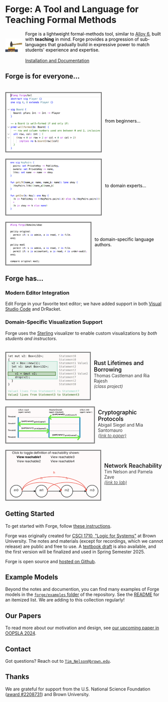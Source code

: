 <style>
.showcase {
    display: flex;
    flex-direction: column;
    flex-wrap: wrap;
}   
.example {
    color: black;
    display: flex;
    align-items:center;
    margin-top: 10px;
}
.vizimg {
    color: gray;
    float: left;
    margin-top: 10px;
    border-style: solid;
    width: 60%;
}
.logoimg {
    color: gray;
    float: left;
    margin-top: -10px;
    /* border-style: solid; */
    width: 35%;
}
.viztext {
    display: flex;
    flex-direction: column;
}
.vizlabel {
    color: black;
    float: left;
    font-weight: 500;
    font-size:large;
    margin-left: 10px;
}
.vizauthor {
    color: black;
    float: left;
    font-weight: 300;
    margin-left: 10px;
}
.viznote {
    color: black;
    float: left;
    /* font-weight: 300; */
    margin-left: 10px;
}
.vizpub {
    color: black;
    float: left;
    font-weight: 300;
    font-style:italic;
    margin-left: 10px;
}
</style>

# Forge: A Tool and Language for Teaching Formal Methods

<div class="example">
  <div class="logoimg"><img src="./img/logo_trimmed.png"/></div> 
  <div class="viztext">
    <div class="viznote">Forge is a lightweight formal-methods tool, similar to <a href="https://alloytools.org">Alloy 6</a>, built with <b>teaching</b> in mind. Forge provides a progression of sub-languages that gradually build in expressive power to match students' experience and expertise. <br/><br/>
    <A href="https://csci1710.github.io/forge-documentation/getting-started/installation.html">Installation and Documentation</A>
    </div>
  </div>
</div>

<!-- <img src="img/logo_trimmed.png" width=30%></img> -->


## Forge is for everyone...

<div class="showcase">

<div class="example">
  <div class="vizimg"><img src="./img/ttt_vscode.png"/></div> 
  <div class="viztext">
    <div class="viznote">from beginners...</div>
  </div>
</div>

<div class="example">
  <div class="vizimg"><img src="./img/crypto_vscode.png"/></div> 
  <div class="viztext">
    <div class="viznote">to domain experts...</div>
  </div>
</div>

<div class="example">
  <div class="vizimg"><img src="./img/abac_vscode.png"/></div> 
  <div class="viztext">
    <div class="viznote">to domain-specific language authors.</div>
  </div>
</div>
</div>

## Forge has...

### Modern Editor Integration

Edit Forge in your favorite text editor; we have added support in both [Visual Studio Code](https://marketplace.visualstudio.com/items?itemName=SiddharthaPrasad.forge-language-server) and DrRacket. 

### Domain-Specific Visualization Support

Forge uses the [Sterling](https://sterling-js.github.io) visualizer to enable custom visualizations by _both students and instructors_.

<div class="showcase">

<div class="example">
  <div class="vizimg"><img src="./img/borrow-newt-custom.png"/></div>
  <div class="viztext">
    <div class="vizlabel">Rust Lifetimes and Borrowing</div>
    <div class="vizauthor">Thomas Castleman and Ria Rajesh</div>
    <div class="vizpub">(class project)</div>
  </div>
</div>

<div class="example">
  <div class="vizimg"><img src="./img/reflect-0-custom.png"/></div>
  <div class="viztext">
    <div class="vizlabel">Cryptographic Protocols</div>
    <div class="vizauthor">Abigail Siegel and Mia Santomauro</div>
    <div class="vizpub"><a href="https://cs.brown.edu/~tbn/publications/ssdnk-fest21-forge.pdf">(link to paper)</a></div>
  </div>
</div>

<div class="example">
  <div class="vizimg"><img src="./img/netlab-custom-def1.png"/></div>
  <div class="viztext">
    <div class="vizlabel">Network Reachability</div>
    <div class="vizauthor">Tim Nelson and Pamela Zave</div>
    <div class="vizpub"><a href="https://fm.csl.sri.com/SSFT23/">(link to lab)</a></div>
  </div>
</div>

</div>

## Getting Started 

To get started with Forge, follow [these instructions](https://csci1710.github.io/forge-documentation/getting-started/installation.html).

Forge was originally created for [CSCI 1710, "Logic for Systems"](https://csci1710.github.io/) at Brown University. The notes and materials (except for recordings, which we cannot release) are public  and free to use. A [textbook draft](https://tnelson.github.io/forgebook/) is also available, and the first version will be finalized and used in Spring Semester 2025.

Forge is open source and [hosted on Github](http://github.com/tnelson/forge). 

## Example Models

Beyond the notes and documention, you can find many examples of Forge models in the [`forge/examples` folder](https://github.com/tnelson/Forge/tree/main/forge/examples) of the repository. See the [README](https://github.com/tnelson/Forge/blob/main/forge/examples/README.md) for an itemized list. We are adding to this collection regularly!

## Our Papers 

To read more about our motivation and design, see [our upcoming paper in OOPSLA 2024](https://cs.brown.edu/~tbn/publications/forge-oopsla24.pdf). 

## Contact 

Got questions? Reach out to [`Tim_Nelson@brown.edu`](mailto:Tim_Nelson@brown.edu). 

## Thanks 

We are grateful for support from the U.S. National Science Foundation ([award #2208731](https://www.nsf.gov/awardsearch/showAward?AWD_ID=2208731)) and Brown University.
